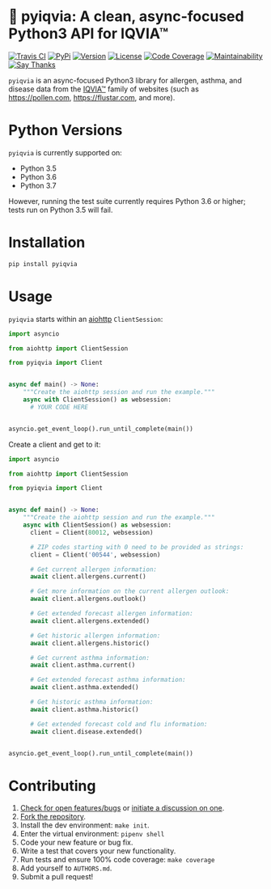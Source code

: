 # 🌻 pyiqvia: A clean, async-focused Python3 API for IQVIA™

[![Travis CI](https://travis-ci.org/bachya/pyiqvia.svg?branch=master)](https://travis-ci.org/bachya/pyiqvia)
[![PyPi](https://img.shields.io/pypi/v/pyiqvia.svg)](https://pypi.python.org/pypi/pyiqvia)
[![Version](https://img.shields.io/pypi/pyversions/pyiqvia.svg)](https://pypi.python.org/pypi/pyiqvia)
[![License](https://img.shields.io/pypi/l/pyiqvia.svg)](https://github.com/bachya/pyiqvia/blob/master/LICENSE)
[![Code Coverage](https://codecov.io/gh/bachya/pyiqvia/branch/dev/graph/badge.svg)](https://codecov.io/gh/bachya/pyiqvia)
[![Maintainability](https://api.codeclimate.com/v1/badges/3bf37f9cabf73b5d991e/maintainability)](https://codeclimate.com/github/bachya/pyiqvia/maintainability)
[![Say Thanks](https://img.shields.io/badge/SayThanks-!-1EAEDB.svg)](https://saythanks.io/to/bachya)

`pyiqvia` is an async-focused Python3 library for allergen, asthma, and disease
data from the [IQVIA™](https://www.iqvia.com) family of websites (such as 
https://pollen.com, https://flustar.com, and more).

# Python Versions

`pyiqvia` is currently supported on:

* Python 3.5
* Python 3.6
* Python 3.7

However, running the test suite currently requires Python 3.6 or higher; tests
run on Python 3.5 will fail.

# Installation

```python
pip install pyiqvia
```

# Usage

`pyiqvia` starts within an
[aiohttp](https://aiohttp.readthedocs.io/en/stable/) `ClientSession`:

```python
import asyncio

from aiohttp import ClientSession

from pyiqvia import Client


async def main() -> None:
    """Create the aiohttp session and run the example."""
    async with ClientSession() as websession:
      # YOUR CODE HERE


asyncio.get_event_loop().run_until_complete(main())
```

Create a client and get to it:

```python
import asyncio

from aiohttp import ClientSession

from pyiqvia import Client


async def main() -> None:
    """Create the aiohttp session and run the example."""
    async with ClientSession() as websession:
      client = Client(80012, websession)

      # ZIP codes starting with 0 need to be provided as strings:
      client = Client('00544', websession)

      # Get current allergen information:
      await client.allergens.current()

      # Get more information on the current allergen outlook:
      await client.allergens.outlook()

      # Get extended forecast allergen information:
      await client.allergens.extended()

      # Get historic allergen information:
      await client.allergens.historic()

      # Get current asthma information:
      await client.asthma.current()

      # Get extended forecast asthma information:
      await client.asthma.extended()

      # Get historic asthma information:
      await client.asthma.historic()

      # Get extended forecast cold and flu information:
      await client.disease.extended()


asyncio.get_event_loop().run_until_complete(main())
```

# Contributing

1. [Check for open features/bugs](https://github.com/bachya/pyiqvia/issues)
  or [initiate a discussion on one](https://github.com/bachya/pyiqvia/issues/new).
2. [Fork the repository](https://github.com/bachya/pyiqvia/fork).
3. Install the dev environment: `make init`.
4. Enter the virtual environment: `pipenv shell`
5. Code your new feature or bug fix.
6. Write a test that covers your new functionality.
7. Run tests and ensure 100% code coverage: `make coverage`
8. Add yourself to `AUTHORS.md`.
9. Submit a pull request!
